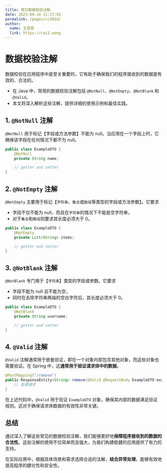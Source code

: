 ```yaml
---
title: 常见数据校验注解
date: 2023-09-14 11:17:55
permalink: /pages/cc202d/
author: 
  name: 王菜菜
  link: https://cai2.wang
---
```

# 数据校验注解

数据校验在应用程序中是至关重要的，它有助于确保我们的程序接收到的数据是有效的、合法的。

- 在 Java 中，常用的数据校验注解包括 `@NotNull`、`@NotEmpty`、`@NotBlank` 和 `@Valid`。
- 本文将深入解析这些注解，提供详细的使用示例和最佳实践。

## 1. `@NotNull` 注解

`@NotNull` 用于标记【字段或方法参数】不能为 null。当应用在一个字段上时，它确保该字段在任何情况下都不为 null。

```java
public class ExampleDTO {
    @NotNull
    private String name;

    // getter and setter
}
```

## 2. `@NotEmpty` 注解

`@NotEmpty` 主要用于标记【`字符串`、`集合`或`数组`等类型的字段或方法参数】。它要求

- 字段不仅不能为 null，而且在`字符串`的情况下不能是空字符串，
- 对于`集合`和`数组`则要求其长度必须大于 0。

```java
public class ExampleDTO {
    @NotEmpty
    private List<String> items;

    // getter and setter
}
```

## 3. `@NotBlank` 注解

`@NotBlank` 专门用于【`字符串`】类型的字段或参数。它要求

- 字段不能为 null 且不能为空，
- 同时在去除字符串两端的空白字符后，其长度必须大于 0。

```java
public class ExampleDTO {
    @NotBlank
    private String username;

    // getter and setter
}
```

## 4. `@Valid` 注解

`@Valid` 注解通常用于嵌套验证，即在一个对象内部包含其他对象，而这些对象也需要验证。在 Spring 中，这**通常用于验证请求体中的数据**。

```java
@PostMapping("/remove")
public ResponseEntity<String> remove(@Valid @RequestBody ExampleDTO exampleDTO) {
    // 处理请求
}
```

在上述代码中，`@Valid` 用于验证 `ExampleDTO` 对象，确保其内部的数据满足验证规则。这对于确保请求体数据的有效性非常关键。

## 总结

通过深入了解这些常见的数据校验注解，我们能够更好地**保障程序接收到的数据的合法性**。这些注解的使用不仅简单而且强大，为我们构建稳健的应用提供了有力的支持。

在实际应用中，根据具体场景和需求选择合适的注解，**结合异常处理**，能够有效地提高程序的健壮性和安全性。
